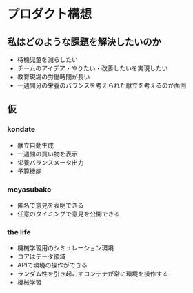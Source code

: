 # プロダクト構想

## 私はどのような課題を解決したいのか

- 待機児童を減らしたい
- チームのアイデア・やりたい・改善したいを実現したい
- 教育現場の労働時間が長い
- 一週間分の栄養のバランスを考えられた献立を考えるのが面倒

## 仮

### kondate

- 献立自動生成
- 一週間の買い物を表示
- 栄養バランスメータ出力
- 予算機能

### meyasubako

- 匿名で意見を表明できる
- 任意のタイミングで意見を公開できる

### the life

- 機械学習用のシミュレーション環境
- コアはデータ領域
- APIで環境の操作ができる
- ランダム性を引き起こすコンテナが常に環境を操作する
- 機械学習